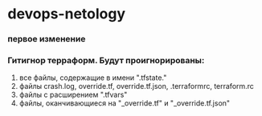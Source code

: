 # devops-netology

### первое изменение

### Гитигнор терраформ. Будут проигнорированы:
1. все файлы, содержащие в имени ".tfstate."
1. файлы crash.log, override.tf, override.tf.json, .terraformrc, terraform.rc
1. файлы с расширением ".tfvars"
1. файлы, оканчивающиеся на "_override.tf" и "_override.tf.json"
